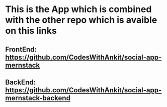 # This is the App which is combined with the other repo which is avaible on this links

## FrontEnd: https://github.com/CodesWithAnkit/social-app-mernstack

## BackEnd: https://github.com/CodesWithAnkit/social-app-mernstack-backend
